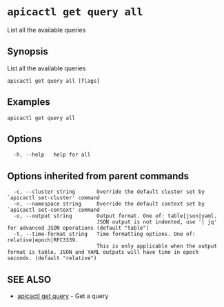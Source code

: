 # `apicactl get query all`

List all the available queries

## Synopsis

List all the available queries

```
apicactl get query all [flags]
```

## Examples

```
apicactl get query all
```

## Options

```
  -h, --help   help for all
```

## Options inherited from parent commands

```
  -c, --cluster string       Override the default cluster set by `apicactl set-cluster' command
  -n, --namespace string     Override the default context set by `apicactl set-context' command
  -o, --output string        Output format. One of: table|json|yaml. 
                             JSON output is not indented, use '| jq' for advanced JSON operations (default "table")
  -t, --time-format string   Time formatting options. One of: relative|epoch|RFC3339. 
                             This is only applicable when the output format is table. JSON and YAML outputs will have time in epoch seconds. (default "relative")
```

## SEE ALSO

* [apicactl get query](/get/apicactl_get_query)	 - Get a query

